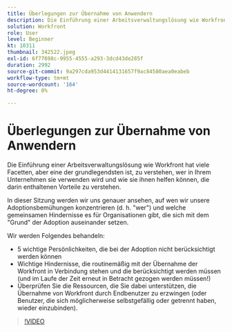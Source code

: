 ```yaml
---
title: Überlegungen zur Übernahme von Anwendern
description: Die Einführung einer Arbeitsverwaltungslösung wie Workfront hat viele Facetten, aber eine der grundlegendsten ist es, zu verstehen, wer in Ihrem Unternehmen diese Lösung verwenden wird.
solution: Workfront
role: User
level: Beginner
kt: 10311
thumbnail: 342522.jpeg
exl-id: 6f77698c-9955-4555-a293-3dcd43de285f
duration: 2992
source-git-commit: 9a297cda953d4414131657f9ac84580aea0eabeb
workflow-type: tm+mt
source-wordcount: '164'
ht-degree: 0%

---
```


# Überlegungen zur Übernahme von Anwendern

Die Einführung einer Arbeitsverwaltungslösung wie Workfront hat viele Facetten, aber eine der grundlegendsten ist, zu verstehen, wer in Ihrem Unternehmen sie verwenden wird und wie sie ihnen helfen können, die darin enthaltenen Vorteile zu verstehen.

In dieser Sitzung werden wir uns genauer ansehen, auf wen wir unsere Adoptionsbemühungen konzentrieren (d. h. &quot;wer&quot;) und welche gemeinsamen Hindernisse es für Organisationen gibt, die sich mit dem &quot;Grund&quot; der Adoption auseinander setzen.

Wir werden Folgendes behandeln:

* 5 wichtige Persönlichkeiten, die bei der Adoption nicht berücksichtigt werden können
* Wichtige Hindernisse, die routinemäßig mit der Übernahme der Workfront in Verbindung stehen und die berücksichtigt werden müssen (und im Laufe der Zeit erneut in Betracht gezogen werden müssen!)
* Überprüfen Sie die Ressourcen, die Sie dabei unterstützen, die Übernahme von Workfront durch Endbenutzer zu erzwingen (oder Benutzer, die sich möglicherweise selbstgefällig oder getrennt haben, wieder einzubinden).

>[!VIDEO](https://video.tv.adobe.com/v/342522/?quality=12&learn=on)
